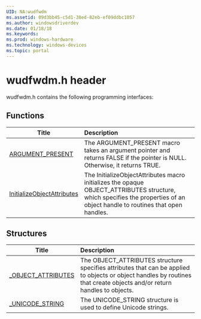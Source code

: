 ```yaml
---
UID: NA:wudfwdm
ms.assetid: 09d3bb45-c5d1-38ed-82eb-ef09ddbc1057
ms.author: windowsdriverdev
ms.date: 01/18/18
ms.keywords: 
ms.prod: windows-hardware
ms.technology: windows-devices
ms.topic: portal
---
```


# wudfwdm.h header



wudfwdm.h contains the following programming interfaces:





## Functions
| Title | Description |
| ---- |:---- |
| [ARGUMENT_PRESENT](nf-wudfwdm-argument_present.md) | The ARGUMENT_PRESENT macro takes an argument pointer and returns FALSE if the pointer is NULL. Otherwise, it returns TRUE. |
| [InitializeObjectAttributes](nf-wudfwdm-initializeobjectattributes.md) | The InitializeObjectAttributes macro initializes the opaque OBJECT_ATTRIBUTES structure, which specifies the properties of an object handle to routines that open handles. |



## Structures
| Title | Description |
| ---- |:---- |
| [_OBJECT_ATTRIBUTES](ns-wudfwdm-_object_attributes.md) | The OBJECT_ATTRIBUTES structure specifies attributes that can be applied to objects or object handles by routines that create objects and/or return handles to objects. |
| [_UNICODE_STRING](ns-wudfwdm-_unicode_string.md) | The UNICODE_STRING structure is used to define Unicode strings. |